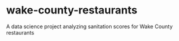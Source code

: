 # wake-county-restaurants
A data science project analyzing sanitation scores for Wake County restaurants
